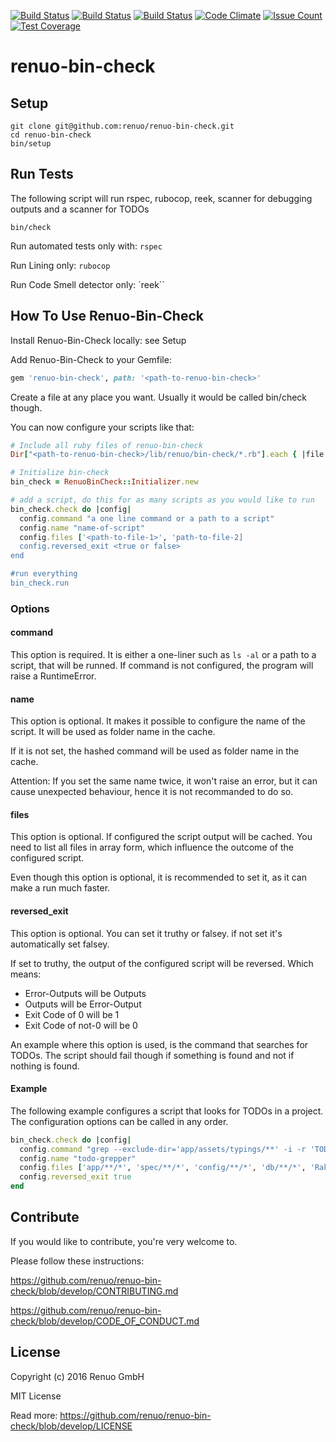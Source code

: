 [![Build Status](https://travis-ci.org/renuo/renuo-bin-check.svg?branch=master)](https://travis-ci.org/renuo/renuo-bin-check) [![Build Status](https://travis-ci.org/renuo/renuo-bin-check.svg?branch=develop)](https://travis-ci.org/renuo/renuo-bin-check)  [![Build Status](https://travis-ci.org/renuo/renuo-bin-check.svg?branch=testing)](https://travis-ci.org/renuo/renuo-bin-check) [![Code Climate](https://codeclimate.com/github/renuo/renuo-bin-check/badges/gpa.svg)](https://codeclimate.com/github/renuo/renuo-bin-check) [![Issue Count](https://codeclimate.com/github/renuo/renuo-bin-check/badges/issue_count.svg)](https://codeclimate.com/github/renuo/renuo-bin-check) [![Test Coverage](https://codeclimate.com/github/renuo/renuo-bin-check/badges/coverage.svg)](https://codeclimate.com/github/renuo/renuo-bin-check/coverage)
# renuo-bin-check

## Setup
```
git clone git@github.com:renuo/renuo-bin-check.git
cd renuo-bin-check
bin/setup
```

## Run Tests
The following script will run rspec, rubocop, reek, scanner for debugging outputs and a scanner for TODOs
```
bin/check
```
Run automated tests only with: `rspec`

Run Lining only: `rubocop`

Run Code Smell detector only: `reek``

## How To Use Renuo-Bin-Check
Install Renuo-Bin-Check locally: see Setup

Add Renuo-Bin-Check to your Gemfile:
```rb
gem 'renuo-bin-check', path: '<path-to-renuo-bin-check>'
```

Create a file at any place you want. Usually it would be called bin/check though.

You can now configure your scripts like that:
```rb
# Include all ruby files of renuo-bin-check
Dir["<path-to-renuo-bin-check>/lib/renuo/bin-check/*.rb"].each { |file| require file }

# Initialize bin-check
bin_check = RenuoBinCheck::Initializer.new

# add a script, do this for as many scripts as you would like to run
bin_check.check do |config|
  config.command "a one line command or a path to a script"
  config.name "name-of-script"
  config.files ['<path-to-file-1>', 'path-to-file-2]
  config.reversed_exit <true or false>
end

#run everything
bin_check.run
```

### Options
#### command
This option is required. It is either a one-liner such as `ls -al` or a path to a script, that will be runned.
If command is not configured, the program will raise a RuntimeError.
#### name
This option is optional. It makes it possible to configure the name of the script. 
It will be used as folder name in the cache.

If it is not set, the hashed command will be used as folder name in the cache.

Attention: If you set the same name twice, it won't raise an error, 
but it can cause unexpected behaviour, hence it is not recommanded to do so.
#### files
This option is optional. If configured the script output will be cached. You need to list all files in array form, 
which influence the outcome of the configured script.

Even though this option is optional, it is recommended to set it, as it can make a run much faster.
#### reversed_exit
This option is optional. You can set it truthy or falsey. if not set it's automatically set falsey.

If set to truthy, the output of the configured script will be reversed. Which means:
* Error-Outputs will be Outputs
* Outputs will be Error-Output
* Exit Code of 0 will be 1
* Exit Code of not-0 will be 0

An example where this option is used, is the command that searches for TODOs. 
The script should fail though if something is found and not if nothing is found.
#### Example
The following example configures a script that looks for TODOs in a project.
The configuration options can be called in any order.
```rb
bin_check.check do |config|
  config.command "grep --exclude-dir='app/assets/typings/**' -i -r 'TODO' app spec config db Rakefile README.md Gemfile"
  config.name "todo-grepper"
  config.files ['app/**/*', 'spec/**/*', 'config/**/*', 'db/**/*', 'Rakefile', 'README.md', 'Gemfile']
  config.reversed_exit true
end
```
## Contribute
If you would like to contribute, you're very welcome to.

Please follow these instructions:

https://github.com/renuo/renuo-bin-check/blob/develop/CONTRIBUTING.md

https://github.com/renuo/renuo-bin-check/blob/develop/CODE_OF_CONDUCT.md

## License
Copyright (c) 2016 Renuo GmbH

MIT License

Read more: https://github.com/renuo/renuo-bin-check/blob/develop/LICENSE
